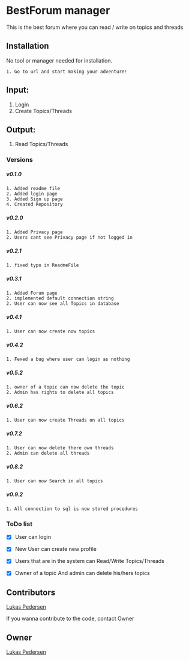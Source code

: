 ﻿# BestForum manager
This is the best forum where you can read / write on topics and threads


## Installation

No tool or manager needed for installation.

```
1. Go to url and start making your adventure!
```
## Input:
1. Login
2. Create Topics/Threads
## Output:
1. Read Topics/Threads

### Versions
##### v0.1.0
```
1. Added readme file
2. Added login page
3. Added Sign up page
4. Created Repository
```
##### v0.2.0
```
1. Added Privacy page
2. Users cant see Privacy page if not logged in
```
##### v0.2.1
```
1. fixed typo in ReadmeFile
```
##### v0.3.1
```
1. Added Forum page
2. implemented default connection string
2. User can now see all Topics in database
```
##### v0.4.1
```
1. User can now create now topics
```
##### v0.4.2
```
1. Fexed a bug where user can login as nothing
```
##### v0.5.2
```
1. owner of a topic can now delete the topic
2. Admin has rights to delete all topics
```
##### v0.6.2
```
1. User can now create Threads on all topics
```
##### v0.7.2
```
1. User can now delete there own threads
2. Admin can delete all threads
```
##### v0.8.2
```
1. User can now Search in all topics
```
##### v0.9.2
```
1. All connection to sql is now stored procedures
```
### ToDo list
- [x] User can login
- [x] New User can create new profile
- [x] Users that are in the system can Read/Write Topics/Threads
- [X] Owner of a topic And admin can delete his/hers topics


## Contributors
[Lukas Pedersen](https://https://github.com/LukasPedersen)


If you wanna contribute to the code, contact Owner
## Owner
[Lukas Pedersen](https://https://github.com/LukasPedersen)
